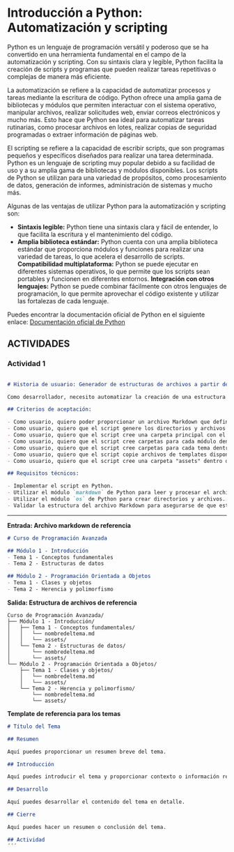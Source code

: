 # Introducción a Python: Automatización y scripting


Python es un lenguaje de programación versátil y poderoso que se ha convertido en una herramienta fundamental en el campo de la automatización y scripting. Con su sintaxis clara y legible, Python facilita la creación de scripts y programas que pueden realizar tareas repetitivas o complejas de manera más eficiente.

La automatización se refiere a la capacidad de automatizar procesos y tareas mediante la escritura de código. Python ofrece una amplia gama de bibliotecas y módulos que permiten interactuar con el sistema operativo, manipular archivos, realizar solicitudes web, enviar correos electrónicos y mucho más. Esto hace que Python sea ideal para automatizar tareas rutinarias, como procesar archivos en lotes, realizar copias de seguridad programadas o extraer información de páginas web.

El scripting se refiere a la capacidad de escribir scripts, que son programas pequeños y específicos diseñados para realizar una tarea determinada. Python es un lenguaje de scripting muy popular debido a su facilidad de uso y a su amplia gama de bibliotecas y módulos disponibles. Los scripts de Python se utilizan para una variedad de propósitos, como procesamiento de datos, generación de informes, administración de sistemas y mucho más.

Algunas de las ventajas de utilizar Python para la automatización y scripting son:

- **Sintaxis legible:** Python tiene una sintaxis clara y fácil de entender, lo que facilita la escritura y el mantenimiento del código.
- **Amplia biblioteca estándar:** Python cuenta con una amplia biblioteca estándar que proporciona módulos y funciones para realizar una variedad de tareas, lo que acelera el desarrollo de scripts.
**Compatibilidad multiplataforma:** Python se puede ejecutar en diferentes sistemas operativos, lo que permite que los scripts sean portables y funcionen en diferentes entornos.
**Integración con otros lenguajes:** Python se puede combinar fácilmente con otros lenguajes de programación, lo que permite aprovechar el código existente y utilizar las fortalezas de cada lenguaje.

Puedes encontrar la documentación oficial de Python en el siguiente enlace: [Documentación oficial de Python](https://www.python.org/)

## ACTIVIDADES

### Actividad 1

```markdown 

# Historia de usuario: Generador de estructuras de archivos a partir de un archivo Markdown

Como desarrollador, necesito automatizar la creación de una estructura de archivos y directorios para un proyecto basado en un archivo Markdown que define la estructura deseada. Quiero un script en Python que pueda leer el archivo Markdown, interpretar los encabezados y generar automáticamente los directorios y archivos correspondientes.

## Criterios de aceptación:

- Como usuario, quiero poder proporcionar un archivo Markdown que define la estructura deseada.
- Como usuario, quiero que el script genere los directorios y archivos correspondientes según la estructura definida en el archivo Markdown.
- Como usuario, quiero que el script cree una carpeta principal con el nombre del curso.
- Como usuario, quiero que el script cree carpetas para cada módulo dentro de la carpeta principal.
- Como usuario, quiero que el script cree carpetas para cada tema dentro de cada módulo.
- Como usuario, quiero que el script copie archivos de templates disponibles en cada tema.
- Como usuario, quiero que el script cree una carpeta "assets" dentro de cada tema.

## Requisitos técnicos:

- Implementar el script en Python.
- Utilizar el módulo `markdown` de Python para leer y procesar el archivo Markdown.
- Utilizar el módulo `os` de Python para crear directorios y archivos.
- Validar la estructura del archivo Markdown para asegurarse de que está en el formato esperado antes de generar los directorios y archivos.
```

--------------------------------------------------
**Entrada: Archivo markdown de referencia**

```markdown 
# Curso de Programación Avanzada

## Módulo 1 - Introducción
- Tema 1 - Conceptos fundamentales
- Tema 2 - Estructuras de datos

## Módulo 2 - Programación Orientada a Objetos
- Tema 1 - Clases y objetos
- Tema 2 - Herencia y polimorfismo
```
**Salida: Estructura de archivos de  referencia**

```shell
Curso de Programación Avanzada/
├── Módulo 1 - Introducción/
│   ├── Tema 1 - Conceptos fundamentales/
│   │   └── nombredeltema.md
│   │   └── assets/
│   └── Tema 2 - Estructuras de datos/
│       └── nombredeltema.md
│       └── assets/
└── Módulo 2 - Programación Orientada a Objetos/
    ├── Tema 1 - Clases y objetos/
    │   └── nombredeltema.md
    │   └── assets/
    └── Tema 2 - Herencia y polimorfismo/
        └── nombredeltema.md
        └── assets/
```

**Template de referencia para los temas**

```markdown 
# Título del Tema

## Resumen

Aquí puedes proporcionar un resumen breve del tema.

## Introducción

Aquí puedes introducir el tema y proporcionar contexto o información relevante.

## Desarrollo

Aquí puedes desarrollar el contenido del tema en detalle.

## Cierre

Aquí puedes hacer un resumen o conclusión del tema.

## Actividad
´´´



